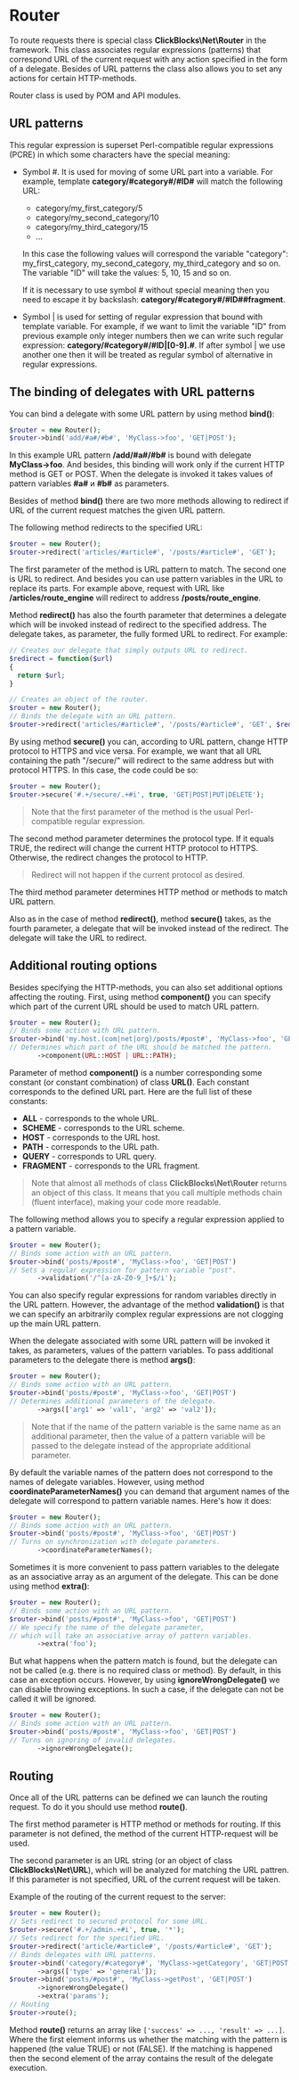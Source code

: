 # Router #

To route requests there is special class **ClickBlocks\Net\Router** in the framework. This class associates regular expressions (patterns) that correspond URL of the current request with any action specified in the form of a delegate. Besides of URL patterns the class also allows you to set any actions for certain HTTP-methods.

Router class is used by POM and API modules.

## URL patterns ##

This regular expression is superset Perl-compatible regular expressions (PCRE) in which some characters have the special meaning:
- Symbol #. It is used for moving of some URL part into a variable. For example, template **category/#category#/#ID#** will match the following URL:
  - category/my_first_category/5
  - category/my_second_category/10
  - category/my_third_category/15
  - ...
  
  In this case the following values will correspond the variable "category": my_first_category, my_second_category, my_third_category and so on. The variable "ID" will take the values: 5, 10, 15 and so on.
  
  If it is necessary to use symbol # without special meaning then you need to escape it by backslash: **category/#category#/#ID#\#fragment**.

- Symbol | is used for setting of regular expression that bound with template variable. For example, if we want to limit the variable "ID" from previous example only integer numbers then we can write such regular expression: **category/#category#/#ID|[0-9].#**. If after symbol | we use another one then it will be treated as regular symbol of alternative in regular expressions.


## The binding of delegates with URL patterns ##

You can bind a delegate with some URL pattern by using method **bind()**:
```php
$router = new Router();
$router->bind('add/#a#/#b#', 'MyClass->foo', 'GET|POST');
```

In this example URL pattern **/add/#a#/#b#** is bound with delegate **MyClass->foo**. And besides, this binding will work only if the current HTTP method is GET or POST. When the delegate is invoked it takes values of pattern variables **#a#** и **#b#** as parameters.

Besides of method **bind()** there are two more methods allowing to redirect if URL of the current request matches the given URL pattern.

The following method redirects to the specified URL:
```php
$router = new Router();
$router->redirect('articles/#article#', '/posts/#article#', 'GET');
```

The first parameter of the method is URL pattern to match. The second one is URL to redirect. And besides you can use pattern variables in the URL to replace its parts. For example above, request with URL like **/articles/route_engine** will redirect to address **/posts/route_engine**.

Method **redirect()** has also the fourth parameter that determines a delegate which will be invoked instead of redirect to the specified address. The delegate takes, as parameter, the fully formed URL to redirect. For example:
```php
// Creates our delegate that simply outputs URL to redirect.
$redirect = function($url)
{
  return $url;
}

// Creates an object of the router.
$router = new Router();
// Binds the delegate with an URL pattern.
$router->redirect('articles/#article#', '/posts/#article#', 'GET', $redirect);
```

By using method **secure()** you can, according to URL pattern, change HTTP protocol to HTTPS and vice versa. For example, we want that all URL containing the path "/secure/" will redirect to the same address but with protocol HTTPS. In this case, the code could be so:
```php
$router = new Router();
$router->secure('#.+/secure/.+#i', true, 'GET|POST|PUT|DELETE');
```

> Note that the first parameter of the method is the usual Perl-compatible regular expression.

The second method parameter determines the protocol type. If it equals TRUE, the redirect will change the current HTTP protocol to HTTPS. Otherwise, the redirect changes the protocol to HTTP.

> Redirect will not happen if the current protocol as desired.

The third method parameter determines HTTP method or methods to match URL pattern.

Also as in the case of method **redirect()**, method **secure()** takes, as the fourth parameter, a delegate that will be invoked instead of the redirect. The delegate will take the URL to redirect.

## Additional routing options ##

Besides specifying the HTTP-methods, you can also set additional options affecting the routing. First, using method **component()** you can specify which part of the current URL should be used to match URL pattern.
```php
$router = new Router();
// Binds some action with URL pattern.
$router->bind('my.host.(com|net|org)/posts/#post#', 'MyClass->foo', 'GET|POST')
// Determines which part of the URL should be matched the pattern.
       ->component(URL::HOST | URL::PATH);
```

Parameter of method **component()** is a number corresponding some constant (or constant combination) of class **URL()**. Each constant corresponds to the defined URL part. Here are the full list of these constants:
- **ALL** - corresponds to the whole URL.
- **SCHEME** - corresponds to the URL scheme.
- **HOST** - corresponds to the URL host.
- **PATH** - corresponds to the URL path.
- **QUERY** - corresponds to URL query.
- **FRAGMENT** -  corresponds to the URL fragment.

> Note that almost all methods of class **ClickBlocks\Net\Router** returns an object of this class. It means that you call multiple methods chain (fluent interface), making your code more readable.

The following method allows you to specify a regular expression applied to a pattern variable.
```php
$router = new Router();
// Binds some action with an URL pattern.
$router->bind('posts/#post#', 'MyClass->foo', 'GET|POST')
// Sets a regular expression for pattern variable "post".
       ->validation('/^[a-zA-Z0-9_]+$/i');
```

You can also specify regular expressions for random variables directly in the URL pattern. However, the advantage of the method **validation()** is that we can specify an arbitrarily complex regular expressions are not clogging up the main URL pattern.

When the delegate associated with some URL pattern will be invoked it takes, as parameters, values of the pattern variables. To pass additional parameters to the delegate there is method **args()**:
```php
$router = new Router();
// Binds some action with an URL pattern.
$router->bind('posts/#post#', 'MyClass->foo', 'GET|POST')
// Determines additional parameters of the delegate.
       ->args(['arg1' => 'val1', 'arg2' => 'val2']);
```

> Note that if the name of the pattern variable is the same name as an additional parameter, then the value of a pattern variable will be passed to the delegate instead of the appropriate additional parameter.

By default the variable names of the pattern does not correspond to the names of delegate variables. However, using method **coordinateParameterNames()** you can demand that argument names of the delegate will correspond to pattern variable names. Here's how it does:
```php
$router = new Router();
// Binds some action with an URL pattern.
$router->bind('posts/#post#', 'MyClass->foo', 'GET|POST')
// Turns on synchronization with delegate parameters.
       ->coordinateParameterNames();
```

Sometimes it is more convenient to pass pattern variables to the delegate as an associative array as an argument of the delegate. This can be done using method **extra()**:
```php
$router = new Router();
// Binds some action with an URL pattern.
$router->bind('posts/#post#', 'MyClass->foo', 'GET|POST')
// We specify the name of the delegate parameter, 
// which will take an associative array of pattern variables.
       ->extra('foo');
```

But what happens when the pattern match is found, but the delegate can not be called (e.g. there is no required class or method). By default, in this case an exception occurs. However, by using **ignoreWrongDelegate()** we can disable throwing exceptions. In such a case, if the delegate can not be called it will be ignored.
```php
$router = new Router();
// Binds some action with an URL pattern.
$router->bind('posts/#post#', 'MyClass->foo', 'GET|POST')
// Turns on ignoring of invalid delegates. 
       ->ignoreWrongDelegate();
```

## Routing ##

Once all of the URL patterns can be defined we can launch the routing request. To do it you should use method **route()**.

The first method parameter is HTTP method or methods for routing. If this parameter is not defined, the method of the current HTTP-request will be used.

The second parameter is an URL string (or an object of class **ClickBlocks\Net\URL**), which will be analyzed for matching the URL pattren. If this parameter is not specified, URL of the current request will be taken.

Example of the routing of the current request to the server:
```php
$router = new Router();
// Sets redirect to secured protocol for some URL.
$router->secure('#.+/admin.+#i', true, '*');
// Sets redirect for the specified URL.
$router->redirect('article/#article#', '/posts/#article#', 'GET');
// Binds delegates with URL patterns.
$router->bind('category/#category#', 'MyClass->getCategory', 'GET|POST')
       ->args(['type' => 'general']);
$router->bind('posts/#post#', 'MyClass->getPost', 'GET|POST')
       ->ignoreWrongDelegate()
       ->extra('params');
// Routing
$router->route();
```

Method **route()** returns an array like `['success' => ..., 'result' => ...]`. Where the first element informs us whether the matching with the pattern is happened  (the value TRUE) or not (FALSE). If the matching is happened then the second element of the array contains the result of the delegate execution.